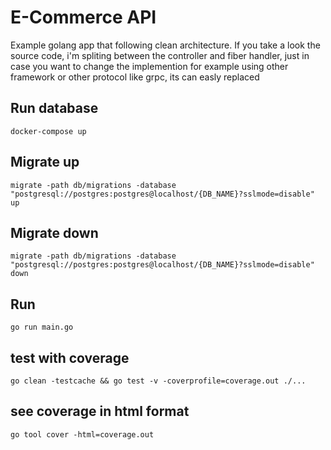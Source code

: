 # E-Commerce API
Example golang app that following clean architecture.
If you take a look the source code, i'm spliting between the controller and fiber handler,
just in case you want to change the implemention for example using other framework or other protocol like grpc,
its can easly replaced

## Run database
`docker-compose up`

## Migrate up
`migrate -path db/migrations -database "postgresql://postgres:postgres@localhost/{DB_NAME}?sslmode=disable" up`

## Migrate down
`migrate -path db/migrations -database "postgresql://postgres:postgres@localhost/{DB_NAME}?sslmode=disable" down`

## Run
`go run main.go`

## test with coverage
`go clean -testcache && go test -v -coverprofile=coverage.out ./...`

## see coverage in html format
`go tool cover -html=coverage.out`
